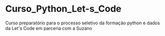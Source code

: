 # Curso_Python_Let-s_Code
Curso preparatório para o processo seletivo da formação python e dados da Let's Code em parceria com a Suzano
